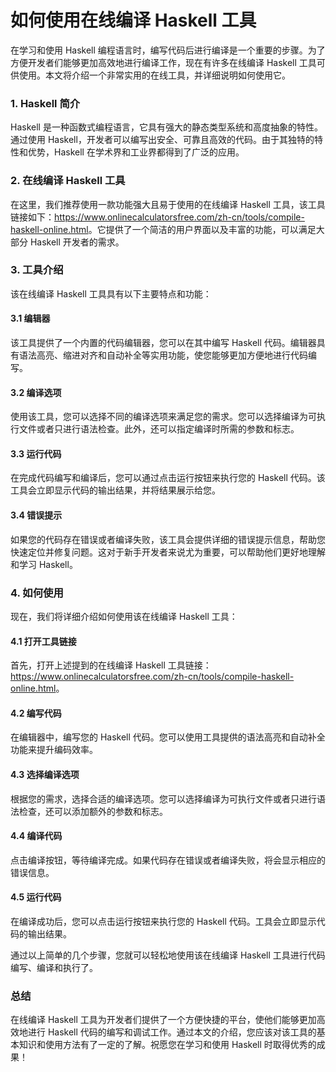 如何使用在线编译 Haskell 工具
===================

在学习和使用 Haskell 编程语言时，编写代码后进行编译是一个重要的步骤。为了方便开发者们能够更加高效地进行编译工作，现在有许多在线编译 Haskell 工具可供使用。本文将介绍一个非常实用的在线工具，并详细说明如何使用它。

### 1. Haskell 简介

Haskell 是一种函数式编程语言，它具有强大的静态类型系统和高度抽象的特性。通过使用 Haskell，开发者可以编写出安全、可靠且高效的代码。由于其独特的特性和优势，Haskell 在学术界和工业界都得到了广泛的应用。

### 2. 在线编译 Haskell 工具

在这里，我们推荐使用一款功能强大且易于使用的在线编译 Haskell 工具，该工具链接如下：<https://www.onlinecalculatorsfree.com/zh-cn/tools/compile-haskell-online.html>。它提供了一个简洁的用户界面以及丰富的功能，可以满足大部分 Haskell 开发者的需求。

### 3. 工具介绍

该在线编译 Haskell 工具具有以下主要特点和功能：

#### 3.1 编辑器

该工具提供了一个内置的代码编辑器，您可以在其中编写 Haskell 代码。编辑器具有语法高亮、缩进对齐和自动补全等实用功能，使您能够更加方便地进行代码编写。

#### 3.2 编译选项

使用该工具，您可以选择不同的编译选项来满足您的需求。您可以选择编译为可执行文件或者只进行语法检查。此外，还可以指定编译时所需的参数和标志。

#### 3.3 运行代码

在完成代码编写和编译后，您可以通过点击运行按钮来执行您的 Haskell 代码。该工具会立即显示代码的输出结果，并将结果展示给您。

#### 3.4 错误提示

如果您的代码存在错误或者编译失败，该工具会提供详细的错误提示信息，帮助您快速定位并修复问题。这对于新手开发者来说尤为重要，可以帮助他们更好地理解和学习 Haskell。

### 4. 如何使用

现在，我们将详细介绍如何使用该在线编译 Haskell 工具：

#### 4.1 打开工具链接

首先，打开上述提到的在线编译 Haskell 工具链接：<https://www.onlinecalculatorsfree.com/zh-cn/tools/compile-haskell-online.html>。

#### 4.2 编写代码

在编辑器中，编写您的 Haskell 代码。您可以使用工具提供的语法高亮和自动补全功能来提升编码效率。

#### 4.3 选择编译选项

根据您的需求，选择合适的编译选项。您可以选择编译为可执行文件或者只进行语法检查，还可以添加额外的参数和标志。

#### 4.4 编译代码

点击编译按钮，等待编译完成。如果代码存在错误或者编译失败，将会显示相应的错误信息。

#### 4.5 运行代码

在编译成功后，您可以点击运行按钮来执行您的 Haskell 代码。工具会立即显示代码的输出结果。

通过以上简单的几个步骤，您就可以轻松地使用该在线编译 Haskell 工具进行代码编写、编译和执行了。

### 总结

在线编译 Haskell 工具为开发者们提供了一个方便快捷的平台，使他们能够更加高效地进行 Haskell 代码的编写和调试工作。通过本文的介绍，您应该对该工具的基本知识和使用方法有了一定的了解。祝愿您在学习和使用 Haskell 时取得优秀的成果！